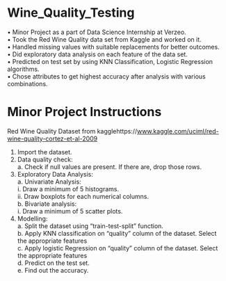# Wine_Quality_Testing

• Minor Project as a part of Data Science Internship at Verzeo. <br/>
• Took the Red Wine Quality data set from Kaggle and worked on it. <br/>
• Handled missing values with suitable replacements for better outcomes. <br/>
• Did exploratory data analysis on each feature of the data set. <br/>
• Predicted on test set by using KNN Classification, Logistic Regression algorithms. <br/>
• Chose attributes to get highest accuracy after analysis with various combinations. <br/>

# Minor Project Instructions

Red Wine Quality Dataset from kagglehttps://www.kaggle.com/uciml/red-wine-quality-cortez-et-al-2009 <br/>

1. Import the dataset. <br/>
2. Data quality check: <br/>
  a. Check if null values are present. If there are, drop those rows. <br/>
3. Exploratory Data Analysis: <br/>
  a. Univariate Analysis: <br/>
     i. Draw a minimum of 5 histograms. <br/>
     ii. Draw boxplots for each numerical columns. <br/>
  b. Bivariate analysis: <br/>
    i. Draw a minimum of 5 scatter plots. <br/>
4. Modelling: <br/>
  a. Split the dataset using “train-test-split” function. <br/>
  b. Apply KNN classification on “quality” column of the dataset. Select the appropriate features <br/>
  c. Apply logistic Regression on “quality” column of the dataset. Select the appropriate features <br/>
  d. Predict on the test set. <br/>
  e. Find out the accuracy. <br/>
